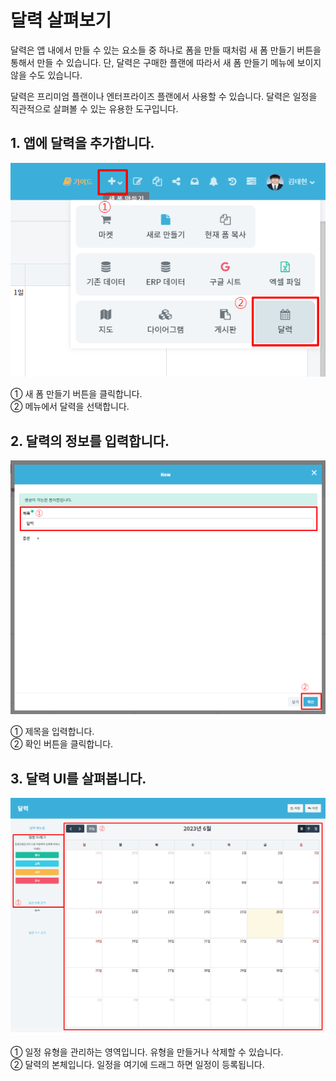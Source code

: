 # 달력 살펴보기
달력은 앱 내에서 만들 수 있는 요소들 중 하나로 폼을 만들 때처럼 새 폼 만들기 버튼을 통해서 만들 수 있습니다. 단, 달력은 구매한 플랜에 따라서 새 폼 만들기 메뉴에 보이지 않을 수도 있습니다.

달력은 프리미엄 플랜이나 엔터프라이즈 플랜에서 사용할 수 있습니다. 달력은 일정을 직관적으로 살펴볼 수 있는 유용한 도구입니다.

## 1. 앱에 달력을 추가합니다.

![앱에 달력을 추가합니다](/media/image134.png)

①	새 폼 만들기 버튼을 클릭합니다.<br>
②	메뉴에서 달력을 선택합니다.

## 2. 달력의 정보를 입력합니다.

![달력의 정보를 입력합니다](/media/image135.png)

①	제목을 입력합니다.<br>
②	확인 버튼을 클릭합니다.

## 3. 달력 UI를 살펴봅니다.

![달력 UI를 살펴봅니다](/media/image136.png)

①	일정 유형을 관리하는 영역입니다. 유형을 만들거나 삭제할 수 있습니다.<bR>
②	달력의 본체입니다. 일정을 여기에 드래그 하면 일정이 등록됩니다.
